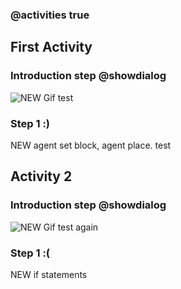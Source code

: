 ### @activities true

## First Activity

### Introduction step @showdialog

![NEW Gif test](/static/sim.gif)

### Step 1 :)

NEW agent set block, agent place. test 

## Activity 2

### Introduction step @showdialog

![NEW Gif test again](/static/sim.gif)

### Step 1 :(

NEW if statements
